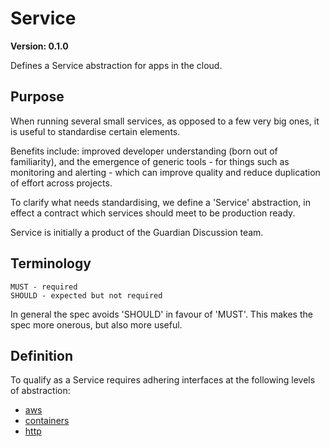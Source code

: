 Service
=======

**Version: 0.1.0**

Defines a Service abstraction for apps in the cloud.

## Purpose

When running several small services, as opposed to a few very big
ones, it is useful to standardise certain elements.

Benefits include: improved developer understanding (born out of
familiarity), and the emergence of generic tools - for things such as
monitoring and alerting - which can improve quality and reduce
duplication of effort across projects.

To clarify what needs standardising, we define a 'Service'
abstraction, in effect a contract which services should meet to be
production ready.

Service is initially a product of the Guardian Discussion team.

## Terminology

    MUST - required
    SHOULD - expected but not required

In general the spec avoids 'SHOULD' in favour of 'MUST'. This makes
the spec more onerous, but also more useful.

## Definition

To qualify as a Service requires adhering interfaces at the following
levels of abstraction:

* [aws](/spec/aws.md)
* [containers](/spec/containers.md)
* [http](/spec/http.md)
